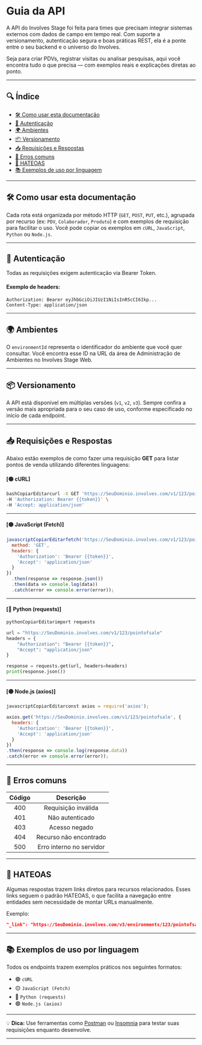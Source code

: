# Guia da API

A API do Involves Stage foi feita para times que precisam integrar sistemas externos com dados de campo em tempo real. Com suporte a versionamento, autenticação segura e boas práticas REST, ela é a ponte entre o seu backend e o universo do Involves.

Seja para criar PDVs, registrar visitas ou analisar pesquisas, aqui você encontra tudo o que precisa — com exemplos reais e explicações diretas ao ponto.

***

## 🔍 Índice

* [🛠️ Como usar esta documentação](guia-da-api.md#como-usar-esta-documentacao)
* [🔐 Autenticação](guia-da-api.md#autenticacao)
* [🌍 Ambientes](guia-da-api.md#ambientes)
* [📦 Versionamento](guia-da-api.md#versionamento)
* [📥 Requisições e Respostas](guia-da-api.md#requisicoes-e-respostas)
* [📛 Erros comuns](guia-da-api.md#erros-comuns)
* [🔗 HATEOAS](guia-da-api.md#hateoas)
* [📚 Exemplos de uso por linguagem](guia-da-api.md#exemplos-de-uso-por-linguagem)

***

## 🛠️ Como usar esta documentação

Cada rota está organizada por método HTTP (`GET`, `POST`, `PUT`, etc.), agrupada por recurso (ex: `PDV`, `Colaborador`, `Produto`) e com exemplos de requisição para facilitar o uso. Você pode copiar os exemplos em `cURL`, `JavaScript`, `Python` ou `Node.js`.

***

## 🔐 Autenticação

Todas as requisições exigem autenticação via Bearer Token.

#### Exemplo de headers:

```http
Authorization: Bearer eyJhbGciOiJIUzI1NiIsInR5cCI6Ikp...
Content-Type: application/json
```

***

## 🌍 Ambientes

O `environmentId` representa o identificador do ambiente que você quer consultar. Você encontra esse ID na URL da área de Administração de Ambientes no Involves Stage Web.

***

## 📦 Versionamento

A API está disponível em múltiplas versões (`v1`, `v2`, `v3`). Sempre confira a versão mais apropriada para o seu caso de uso, conforme especificado no início de cada endpoint.

***

## 📥 Requisições e Respostas

Abaixo estão exemplos de como fazer uma requisição **GET** para listar pontos de venda utilizando diferentes linguagens:

#### \[🟢 cURL]

```bash
bashCopiarEditarcurl -X GET 'https://SeuDominio.involves.com/v1/123/pointofsale' \
-H 'Authorization: Bearer {{token}}' \
-H 'Accept: application/json'
```

***

#### \[🟡 JavaScript (Fetch)]

```javascript
javascriptCopiarEditarfetch('https://SeuDominio.involves.com/v1/123/pointofsale', {
  method: 'GET',
  headers: {
    'Authorization': 'Bearer {{token}}',
    'Accept': 'application/json'
  }
})
  .then(response => response.json())
  .then(data => console.log(data))
  .catch(error => console.error(error));
```

***

#### \[🔵 Python (requests)]

```python
pythonCopiarEditarimport requests

url = "https://SeuDominio.involves.com/v1/123/pointofsale"
headers = {
    "Authorization": "Bearer {{token}}",
    "Accept": "application/json"
}

response = requests.get(url, headers=headers)
print(response.json())
```

***

#### \[🟣 Node.js (axios)]

```javascript
javascriptCopiarEditarconst axios = require('axios');

axios.get('https://SeuDominio.involves.com/v1/123/pointofsale', {
  headers: {
    'Authorization': 'Bearer {{token}}',
    'Accept': 'application/json'
  }
})
.then(response => console.log(response.data))
.catch(error => console.error(error));
```

***

## 📛 Erros comuns

| Código |         Descrição        |
| :----: | :----------------------: |
|   400  |    Requisição inválida   |
|   401  |      Não autenticado     |
|   403  |       Acesso negado      |
|   404  |  Recurso não encontrado  |
|   500  | Erro interno no servidor |

***

## 🔗 HATEOAS

Algumas respostas trazem links diretos para recursos relacionados. Esses links seguem o padrão HATEOAS, o que facilita a navegação entre entidades sem necessidade de montar URLs manualmente.

Exemplo:

```json
"_link": "https://SeuDominio.involves.com/v3/environments/123/pointofsales/456"
```

***

## 📚 Exemplos de uso por linguagem

Todos os endpoints trazem exemplos práticos nos seguintes formatos:

* 🟢 `cURL`
* 🟡 `JavaScript (Fetch)`
* 🔵 `Python (requests)`
* 🟣 `Node.js (axios)`

***

💡 **Dica:** Use ferramentas como [Postman](https://www.postman.com/) ou [Insomnia](https://insomnia.rest/) para testar suas requisições enquanto desenvolve.

***
